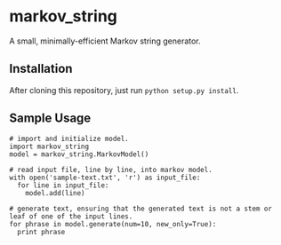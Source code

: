 markov_string
=============

A small, minimally-efficient Markov string generator.

Installation
------------

After cloning this repository, just run `python setup.py install`.


Sample Usage
------------

    # import and initialize model.
    import markov_string
    model = markov_string.MarkovModel()

    # read input file, line by line, into markov model.
    with open('sample-text.txt', 'r') as input_file:
      for line in input_file:
        model.add(line)
    
    # generate text, ensuring that the generated text is not a stem or leaf of one of the input lines.
    for phrase in model.generate(num=10, new_only=True):
      print phrase